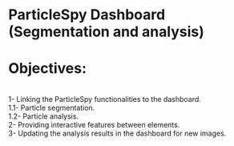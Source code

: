 # ParticleSpy Dashboard (Segmentation and analysis)
# Objectives:
<br />1- Linking the ParticleSpy functionalities to the dashboard.
<br />1.1- Particle segmentation.
<br />1.2- Particle analysis.
<br />2- Providing interactive features between elements.
<br />3- Updating the analysis results in the dashboard for new images.

